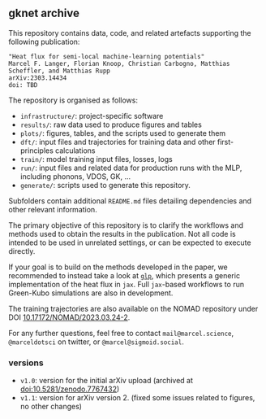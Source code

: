 ## gknet archive

This repository contains data, code, and related artefacts supporting the following publication:

```
"Heat flux for semi-local machine-learning potentials"
Marcel F. Langer, Florian Knoop, Christian Carbogno, Matthias Scheffler, and Matthias Rupp
arXiv:2303.14434
doi: TBD
```

The repository is organised as follows:

- `infrastructure/`: project-specific software
- `results/`: raw data used to produce figures and tables
- `plots/`: figures, tables, and the scripts used to generate them
- `dft/`: input files and trajectories for training data and other first-principles calculations
- `train/`: model training input files, losses, logs
- `run/`: input files and related data for production runs with the MLP, including phonons, VDOS, GK, ...
- `generate/`: scripts used to generate this repository.

Subfolders contain additional `README.md` files detailing dependencies and other relevant information.

The primary objective of this repository is to clarify the workflows and methods used to obtain the results in the publication. Not all code is intended to be used in unrelated settings, or can be expected to execute directly.

If your goal is to build on the methods developed in the paper, we recommended to instead take a look at [`glp`](https://github.com/sirmarcel/glp), which presents a generic implementation of the heat flux in `jax`. Full `jax`-based workflows to run Green-Kubo simulations are also in development.

The training trajectories are also available on the NOMAD repository under DOI [10.17172/NOMAD/2023.03.24-2](https://doi.org/10.17172/NOMAD/2023.03.24-2).

For any further questions, feel free to contact `mail@marcel.science`, `@marceldotsci` on twitter, or `@marcel@sigmoid.social`.

### versions

- `v1.0`: version for the initial arXiv upload (archived at [doi:10.5281/zenodo.7767432](https://doi.org/10.5281/zenodo.7767432))
- `v1.1`: version for arXiv version 2. (fixed some issues related to figures, no other changes)
